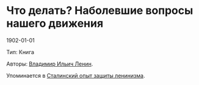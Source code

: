 # Что делать? Наболевшие вопросы нашего движения

1902-01-01

Тип: Книга

Авторы: [Владимир Ильич Ленин](fe00be5d-dae1-436d-9a0f-c6ad2db1501c.md).

Упоминается в [Сталинский опыт защиты ленинизма](57e504aa-912f-4edb-91a5-d2e4e6f79d1c.md).
